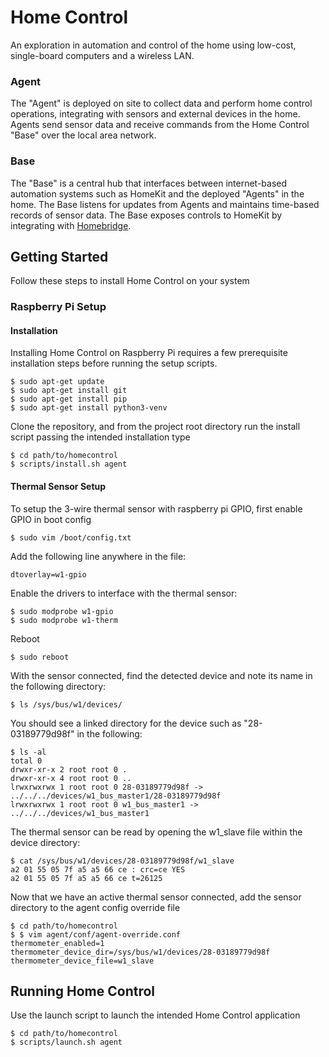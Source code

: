 # Home Control
An exploration in automation and control of the home using low-cost, single-board computers and a wireless LAN.

### Agent
The "Agent" is deployed on site to collect data and perform home control operations, integrating with sensors and external devices in the home. Agents send sensor data and receive commands from the Home Control "Base" over the local area network.

### Base
The "Base" is a central hub that interfaces between internet-based automation systems such as HomeKit and the deployed "Agents" in the home. The Base listens for updates from Agents and maintains time-based records of sensor data. The Base exposes controls to HomeKit by integrating with [Homebridge](https://homebridge.io).

## Getting Started
Follow these steps to install Home Control on your system

### Raspberry Pi Setup 
#### Installation
Installing Home Control on Raspberry Pi requires a few prerequisite installation steps before running the setup scripts.
```
$ sudo apt-get update
$ sudo apt-get install git
$ sudo apt-get install pip
$ sudo apt-get install python3-venv
```
Clone the repository, and from the project root directory run the install script passing the intended installation type
```
$ cd path/to/homecontrol
$ scripts/install.sh agent
```
#### Thermal Sensor Setup
To setup the 3-wire thermal sensor with raspberry pi GPIO, first enable GPIO in boot config
 ```
$ sudo vim /boot/config.txt
```
Add the following line anywhere in the file:
```
dtoverlay=w1-gpio
```
Enable the drivers to interface with the thermal sensor:
```
$ sudo modprobe w1-gpio
$ sudo modprobe w1-therm
```
Reboot
```
$ sudo reboot
```
With the sensor connected, find the detected device and note its name in the following directory:
```
$ ls /sys/bus/w1/devices/
```
You should see a linked directory for the device such as "28-03189779d98f" in the following:
```
$ ls -al
total 0
drwxr-xr-x 2 root root 0 .
drwxr-xr-x 4 root root 0 ..
lrwxrwxrwx 1 root root 0 28-03189779d98f -> ../../../devices/w1_bus_master1/28-03189779d98f
lrwxrwxrwx 1 root root 0 w1_bus_master1 -> ../../../devices/w1_bus_master1
```
The thermal sensor can be read by opening the w1_slave file within the device directory:
```
$ cat /sys/bus/w1/devices/28-03189779d98f/w1_slave 
a2 01 55 05 7f a5 a5 66 ce : crc=ce YES
a2 01 55 05 7f a5 a5 66 ce t=26125
```
Now that we have an active thermal sensor connected, add the sensor directory to the agent config override file
```
$ cd path/to/homecontrol
$ $ vim agent/conf/agent-override.conf
thermometer_enabled=1
thermometer_device_dir=/sys/bus/w1/devices/28-03189779d98f 
thermometer_device_file=w1_slave
```
	
## Running Home Control
Use the launch script to launch the intended Home Control application
```
$ cd path/to/homecontrol
$ scripts/launch.sh agent
```
